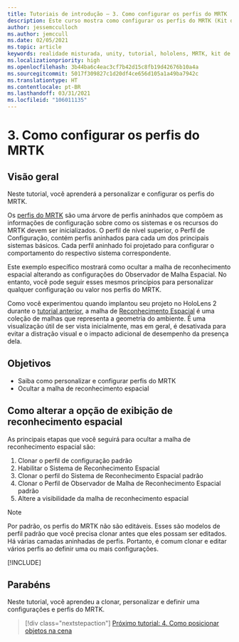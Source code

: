 ```yaml
---
title: Tutoriais de introdução – 3. Como configurar os perfis do MRTK
description: Este curso mostra como configurar os perfis do MRTK (Kit de Ferramentas de Realidade Misturada).
author: jessemcculloch
ms.author: jemccull
ms.date: 02/05/2021
ms.topic: article
keywords: realidade misturada, unity, tutorial, hololens, MRTK, kit de ferramentas de realidade misturada, UWP, reconhecimento espacial
ms.localizationpriority: high
ms.openlocfilehash: 3b44ba6c4eac3cf7b42d15c8fb19d42676b10a4a
ms.sourcegitcommit: 5017f309827c1d20df4ce656d105a1a49ba7942c
ms.translationtype: HT
ms.contentlocale: pt-BR
ms.lasthandoff: 03/31/2021
ms.locfileid: "106011135"
---
```

# <a name="3-configuring-the-mrtk-profiles"></a>3. Como configurar os perfis do MRTK

## <a name="overview"></a>Visão geral

Neste tutorial, você aprenderá a personalizar e configurar os perfis do MRTK.

Os <a href="/windows/mixed-reality/mrtk-unity/features/profiles/profiles.md" target="_blank">perfis do MRTK</a> são uma árvore de perfis aninhados que compõem as informações de configuração sobre como os sistemas e os recursos do MRTK devem ser inicializados. O perfil de nível superior, o Perfil de Configuração, contém perfis aninhados para cada um dos principais sistemas básicos. Cada perfil aninhado foi projetado para configurar o comportamento do respectivo sistema correspondente.

Este exemplo específico mostrará como ocultar a malha de reconhecimento espacial alterando as configurações do Observador de Malha Espacial. No entanto, você pode seguir esses mesmos princípios para personalizar qualquer configuração ou valor nos perfis do MRTK.

Como você experimentou quando implantou seu projeto no HoloLens 2 durante o [tutorial anterior](mr-learning-base-02.md#congratulations), a malha de <a href="/windows/mixed-reality/mrtk-unity/features/spatial-awareness/spatial-awareness-getting-started.md" target="_blank">Reconhecimento Espacial</a> é uma coleção de malhas que representa a geometria do ambiente. É uma visualização útil de ser vista inicialmente, mas em geral, é desativada para evitar a distração visual e o impacto adicional de desempenho da presença dela.

## <a name="objectives"></a>Objetivos

* Saiba como personalizar e configurar perfis do MRTK
* Ocultar a malha de reconhecimento espacial

## <a name="changing-the-spatial-awareness-display-option"></a>Como alterar a opção de exibição de reconhecimento espacial

As principais etapas que você seguirá para ocultar a malha de reconhecimento espacial são:

1. Clonar o perfil de configuração padrão
2. Habilitar o Sistema de Reconhecimento Espacial
3. Clonar o perfil do Sistema de Reconhecimento Espacial padrão
4. Clonar o Perfil de Observador de Malha de Reconhecimento Espacial padrão
5. Altere a visibilidade da malha de reconhecimento espacial

> [!NOTE]
> Por padrão, os perfis do MRTK não são editáveis. Esses são modelos de perfil padrão que você precisa clonar antes que eles possam ser editados. Há várias camadas aninhadas de perfis. Portanto, é comum clonar e editar vários perfis ao definir uma ou mais configurações.

[!INCLUDE[](includes/configuring-profile.md)]

## <a name="congratulations"></a>Parabéns

Neste tutorial, você aprendeu a clonar, personalizar e definir uma configurações e perfis do MRTK.

> [!div class="nextstepaction"]
> [Próximo tutorial: 4. Como posicionar objetos na cena](mr-learning-base-04.md)